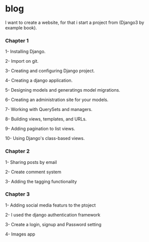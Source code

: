 # blog

I want to create a website, for that i start  a project  from (Django3 by example book).

### Chapter 1 

1-  Installing Django.

2-  Import on git.

3-  Creating and configuring Django project.

4-  Creating a django application.

5-  Designing  models and generatings model migrations.

6-  Creating an administration site for your models.

7-  Working with QuerySets and managers.

8-  Building views, templates, and URLs.

9-  Adding pagination to list views.

10- Using Django's class-based views.


### Chapter 2

1- Sharing posts by email

2- Create comment system

3- Adding the tagging functionality

### Chapter 3

1- Adding social media featurs to the ptoject

2- I used the django authentication framework

3- Create a login, signup and Password setting

4- Images app
